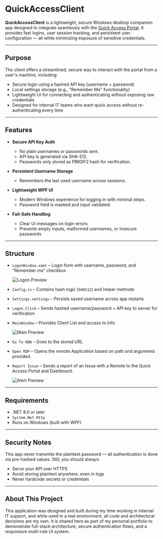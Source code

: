 # QuickAccessClient

**QuickAccessClient** is a lightweight, secure Windows desktop companion app designed to integrate seamlessly with the [Quick Access Portal](https://github.com/kl3mta3/QuickAccessPortal). It provides fast logins, user session tracking, and persistent user configuration — all while minimizing exposure of sensitive credentials.

---

## Purpose

The client offers a streamlined, secure way to interact with the portal from a user's machine, including:

- Secure login using a hashed API key (username + password)
- Local settings storage (e.g., "Remember Me" functionality)
- Lightweight UI for connecting and authenticating without exposing raw credentials
- Designed for internal IT teams who want quick access without re-authenticating every time

---

## Features

- **Secure API Key Auth**
  - No plain usernames or passwords sent.
  - API key is generated via SHA-512.
  - Passwords only stored as PBKDF2 hash for verification.


- **Persistent Username Storage**
  - Remembers the last used username across sessions.

- **Lightweight WPF UI**
  - Modern Windows experience for logging in with minimal steps.
  - Password field is masked and input validated.

- **Fail-Safe Handling**
  - Clear UI messages on login errors
  - Prevents empty inputs, malformed usernames, or insecure passwords

---

## Structure

- `LogonWindow.xaml` – Login form with username, password, and "Remember me" checkbox

 
  ![Logon Preview](https://raw.githubusercontent.com/kl3mta3/QuickAccessClient/master/img/logon_window.png)

- `Config.cs` – Contains hash logic (`SHA512`) and helper methods
- `Settings.settings` – Persists saved username across app restarts
- `Logon_Click` – Sends hashed username/password + API key to server for verification
- `MainWindow` – Provides Client List and access to Info

 
   ![Main Preview](https://raw.githubusercontent.com/kl3mta3/QuickAccessClient/master/img/main_window.png)


- `Go To KBA` – Goes to the stored URL
- `Open RDP` – Opens the remote Application based on path and arguments provided.
- `Report Issue` – Sends a report of an Issue with a Remote to the Quick Access Portal and Dashboard.

  
   ![Alert Preview](https://raw.githubusercontent.com/kl3mta3/QuickAccessClient/master/img/report_issue.png)

---

## Requirements

- .NET 8.0 or later  
- `System.Net.Http`
- Runs on Windows (built with WPF)

---


## Security Notes

This app never transmits the plaintext password — all authentication is done via pre-hashed values. Still, you should always:

- Serve your API over HTTPS
- Avoid storing plaintext anywhere, even in logs
- Never hardcode secrets or credentials

---

## About This Project
This application was designed and built during my time working in internal IT support, and while used in a real environment, 
all code and architectural decisions are my own. It is shared here as part of my personal portfolio to demonstrate full-stack 
architecture, secure authentication flows, and a responsive multi-role UI system.
